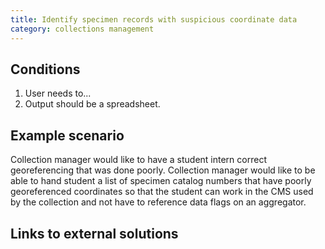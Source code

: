 ```yaml
---
title: Identify specimen records with suspicious coordinate data
category: collections management
---
```


## Conditions

1. User needs to...
1. Output should be a spreadsheet.

## Example scenario

Collection manager would like to have a student intern correct georeferencing that was done poorly. Collection manager would like to be able to hand student a list of specimen catalog numbers that have poorly georeferenced coordinates so that the student can work in the CMS used by the collection and not have to reference data flags on an aggregator.

## Links to external solutions
